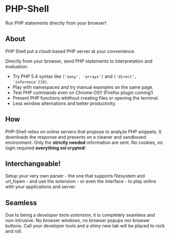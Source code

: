 PHP-Shell
=========

Run PHP statements directly from your browser!

About
-----

PHP Shell put a cloud-based PHP server at your convenience.

Directly from your browser, send PHP statements to interpretation and
evaluation.

* Try PHP 5.4 syntax like ```['easy', 'arrays']``` and
```['direct', 'inference'][0]```.
* Play with namespaces and try manual examples on the same page.
* Test PHP commands even on Chrome OS!! (Firefox plugin coming!)
* Present PHP functions whithout creating files or opening the terminal.
* Less window alternations and better productivity.

How
---

PHP-Shell relies on online servers that propose to analyze PHP snippets.
It downloads the response and presents on a cleaner and sandboxed environment.
Only the **strictly needed** information are sent. No cookies, no login required
**everything ssl crypted**!

Interchangeable!
----------------

Setup your very own parser - the one that supports filesystem and url_fopen -
and use the extension - or even the interface - to play online with your
applications and server.

Seamless
--------

Due to being a _developer tools extension_, it is completely seamless and
non-intrusive. No browser windows, no browser popups nor browser buttons.
Call your developer tools and a shiny new tab will be placed to rock and roll.
